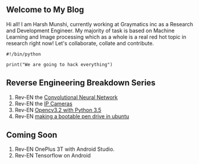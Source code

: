 ## Welcome to My Blog

Hi all! I am Harsh Munshi, currently working at Graymatics inc as a Research and Development Engineer. My majority of task is based on Machine Learning and Image processing which as a whole is a real red hot topic in research right now! Let's collaborate, collate and contribute.


```
#!/bin/python

print("We are going to hack everything")
```

## Reverse Engineering Breakdown Series
1. Rev-EN the [Convolutional Neural Network](makenet.md)
2. Rev-EN the [IP Cameras](hackipcams.md)
3. Rev-EN [Opencv3.2 with Python 3.5](opencvwithpy3.md)
4. Rev-EN [making a bootable pen drive in ubuntu](ubuntu.md)

## Coming Soon
1. Rev-EN OnePlus 3T with Android Studio.
2. Rev-EN Tensorflow on Android
